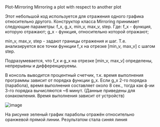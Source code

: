 Plot-Mirroring
Mirroring a plot with respect to another plot

Этот небольшой код используется для отражения одного графика относительно другого. Конструктор класса Mirroring принимает следующие параметры: f_x, g_x, min_v, max_v, step.
Где:
f_x - функция, которую отражают;
g_x - функция, относительно которой отражают;

min_v, max_v, step - задают границы отражения и шаг. Т.е. анализируется все точки функции f_x на отрезке [min_v, max_v] с шагом step.

Подразумевается, что f_x и g_x на отрезке [min_v, max_v] определены, непрерывны и дифференцируемы.

В консоль выводится процентный счетчик, т.к. время выполнения программы зависит от порядка функции g_x.
Если g_x 2-го порядка (парабола), время выполнения составляет около 8 сек., тогда как ф-ии 3-го порядка вычисляются ~6 минут. 
(Данные приведены для ознакомления. Время выполнения зависит от устройств)

![image](https://github.com/WDW825/Plot-Mirroring/assets/87891702/790b8748-9d60-491b-9ee9-edc4c3884384)

На рисунке зеленый график параболы отражён относительно оранжевой прямой линии. Результатом стала синяя линия
